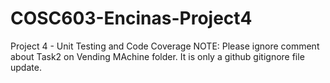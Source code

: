 # COSC603-Encinas-Project4
Project 4 - Unit Testing and Code Coverage
NOTE: Please ignore comment about Task2 on Vending MAchine folder. It is only a github gitignore file update.
